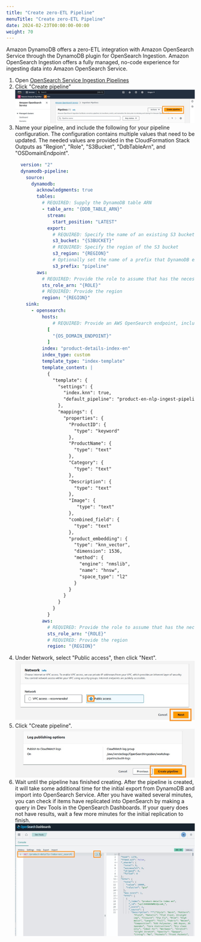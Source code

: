 ```yaml
---
title: "Create zero-ETL Pipeline"
menuTitle: "Create zero-ETL Pipeline"
date: 2024-02-23T00:00:00-00:00
weight: 70
---
```

Amazon DynamoDB offers a zero-ETL integration with Amazon OpenSearch Service through the DynamoDB plugin for OpenSearch Ingestion. Amazon OpenSearch Ingestion offers a fully managed, no-code experience for ingesting data into Amazon OpenSearch Service. 

 1. Open [OpenSearch Service Ingestion Pipelines](https://us-west-2.console.aws.amazon.com/aos/home?region=us-west-2#opensearch/ingestion-pipelines)
 1. Click "Create pipeline"
    ![Create pipeline](/static/images/ddb-os-zetl13.jpg)
 1. Name your pipeline, and include the following for your pipeline configuration. The configuration contains multiple values that need to be updated. The needed values are provided in the CloudFormation Stack Outputs as "Region", "Role", "S3Bucket", "DdbTableArn", and "OSDomainEndpoint".
    ```yaml
      version: "2"
      dynamodb-pipeline:
        source:
          dynamodb:
            acknowledgments: true
            tables:
              # REQUIRED: Supply the DynamoDB table ARN
              - table_arn: "{DDB_TABLE_ARN}"
                stream:
                  start_position: "LATEST"
                export:
                  # REQUIRED: Specify the name of an existing S3 bucket for DynamoDB to write export data files to
                  s3_bucket: "{S3BUCKET}"
                  # REQUIRED: Specify the region of the S3 bucket
                  s3_region: "{REGION}"
                  # Optionally set the name of a prefix that DynamoDB export data files are written to in the bucket.
                  s3_prefix: "pipeline"
            aws:
              # REQUIRED: Provide the role to assume that has the necessary permissions to DynamoDB, OpenSearch, and S3.
              sts_role_arn: "{ROLE}"
              # REQUIRED: Provide the region
              region: "{REGION}"
        sink:
          - opensearch:
              hosts:
                  # REQUIRED: Provide an AWS OpenSearch endpoint, including https://
                [
                  "{OS_DOMAIN_ENDPOINT}"
                ]
              index: "product-details-index-en"
              index_type: custom
              template_type: "index-template"
              template_content: |
                {
                  "template": {
                    "settings": {
                      "index.knn": true,
                      "default_pipeline": "product-en-nlp-ingest-pipeline"
                    },
                    "mappings": {
                      "properties": {
                        "ProductID": {
                          "type": "keyword"
                        },
                        "ProductName": {
                          "type": "text"
                        },
                        "Category": {
                          "type": "text"
                        },
                        "Description": {
                          "type": "text"
                        },
                        "Image": {
                           "type": "text"
                        },
                        "combined_field": {
                          "type": "text"
                        },
                        "product_embedding": {
                          "type": "knn_vector",
                          "dimension": 1536,
                          "method": {
                            "engine": "nmslib",
                            "name": "hnsw",
                            "space_type": "l2"
                          }
                        }
                      }
                    }
                  }
                }
              aws:
                # REQUIRED: Provide the role to assume that has the necessary permissions to DynamoDB, OpenSearch, and S3.
                sts_role_arn: "{ROLE}"
                # REQUIRED: Provide the region
                region: "{REGION}"
    ```
 1. Under Network, select "Public access", then click "Next".
    ![Create pipeline](/static/images/ddb-os-zetl14.jpg)
 1. Click "Create pipeline".
    ![Create pipeline](/static/images/ddb-os-zetl15.jpg)
 1. Wait until the pipeline has finished creating. After the pipeline is created, it will take some additional time for the initial export from DynamoDB and import into OpenSearch Service. After you have waited several minutes, you can check if items have replicated into OpenSearch by making a query in Dev Tools in the OpenSearch Dashboards. If your query does not have results, wait a few more minutes for the initial replication to finish.
    ![Create pipeline](/static/images/ddb-os-zetl16.jpg)
